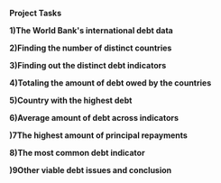 **Project Tasks**

**1)The World Bank's international debt data**

**2)Finding the number of distinct countries**

**3)Finding out the distinct debt indicators**

**4)Totaling the amount of debt owed by the countries**

**5)Country with the highest debt**

**6)Average amount of debt across indicators**

**)7The highest amount of principal repayments**

**8)The most common debt indicator**

**)9Other viable debt issues and conclusion**
